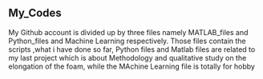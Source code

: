 ## My_Codes

My Github account is divided up by three files namely MATLAB_files and Python_files and Machine Learning respectively. Those files contain the scripts ,what i have done so far, Python files and Matlab files are related to my last project which is about Methodology and qualitative study on the elongation of the foam, while the MAchine Learning file is totally for hobby
